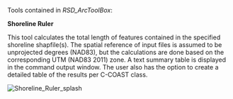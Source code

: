 Tools contained in *RSD_ArcToolBox*:

**Shoreline Ruler**

This tool calculates the total length of features contained in the specified shoreline shapfile(s). The spatial reference of input files is assumed to be unprojected degrees (NAD83), but the calculations are done based on the corresponding UTM (NAD83 2011) zone. A text summary table is displayed in the command output window. The user also has the option to create a detailed table of the results per C-COAST class.

![Shoreline_Ruler_splash](https://github.com/forkozi/RSD_ArcToolBox/blob/master/images/ShorelineRuler.PNG?raw=true)
